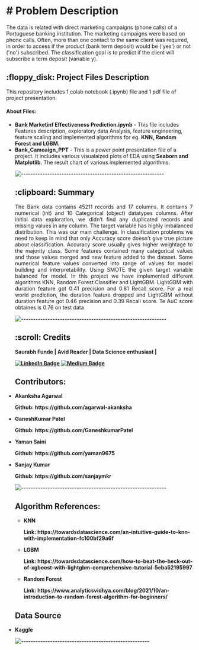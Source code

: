 
# # Problem Description
The data is related with direct marketing campaigns (phone calls) of a Portuguese banking institution. The marketing campaigns were based on phone calls. Often, more than one contact to the same client was required, in order to access if the product (bank term deposit) would be ('yes') or not ('no') subscribed. The classification goal is to predict if the client will subscribe a term deposit (variable y).

<h2> :floppy_disk: Project Files Description</h2>

<p>This repository includes 1 colab notebook (.ipynb) file and 1 pdf file of project presentation. </p>
<h4>About Files:</h4>
<ul>
<li><b>Bank Marketinf Effectiveness Prediction.ipynb</b> - This file includes Features description, exploratory data Analysis, feature engineering, feature scaling and implemented algorithms for eg. <b>KNN, Random Forest and LGBM.</b></li> 
 <li><b>Bank_Camoaign_PPT</b> -  This is a power point presentation file of a project. It includes various visualaized plots of EDA using <b>Seaborn and Matplotlib</b>. The result chart of various implemented algorithms.</li>
  

![------------------------------------------------------------](https://raw.githubusercontent.com/andreasbm/readme/master/assets/lines/rainbow.png)

<h2> :clipboard: Summary</h2>
<p align="justify">The Bank data contains 45211 records and 17 columns. It contains 7 numerical (int) and 10 Categorical (object) datatypes columns. After initial data exploration, we didn’t find any duplicated records and missing values in any column. The target variable has highly imbalanced distribution. This was our main challenge. In classification problems we need to keep in mind that only Accuracy score doesn’t give true picture about classification. Accuracy score usually
gives higher weightage to the majority class. Some features contained many categorical values and those values merged and new feature added to the dataset. Some numerical feature values converted into range of values for model building and interpretability. Using SMOTE the given target variable balanced for model. In this project we have implemented different algorithms KNN, Random Forest Classifier and LightGBM. LightGBM with duration feature got 0.41 precision and 0.81 Recall score. For a real world prediction, the duration feature dropped and LightGBM without duration feature got 0.46 precision and 0.39 Recall score. Te AuC score obtaines is 0.76 on test data<b/></p>

![------------------------------------------------------------](https://raw.githubusercontent.com/andreasbm/readme/master/assets/lines/rainbow.png)

<!-- CREDITS -->
<h2 id="credits"> :scroll: Credits</h2>

Saurabh Funde  | Avid Reader | Data Science enthusiast |

[![LinkedIn Badge](https://img.shields.io/badge/LinkedIn-0077B5?style=for-the-badge&logo=linkedin&logoColor=white)](https://www.linkedin.com/in/saurabhfunde/)
[![Medium Badge](https://img.shields.io/badge/Medium-1DA1F2?style=for-the-badge&logo=medium&logoColor=white)](https://medium.com/@saurabh.f)

 <h2>Contributors:</h2>
  <li><p>Akanksha Agarwal</p>
      <p>Github: https://github.com/agarwal-akanksha</p>
  <li><p>GaneshKumar Patel</p>
      <p>Github: https://github.com/GaneshkumarPatel</p>
  <li><p>Yaman Saini</p>
      <p>Github: https://github.com/yaman9675</p>
  <li><p>Sanjay Kumar</p>
      <p>Github: https://github.com/sanjaymkr</p>
   

![------------------------------------------------------------](https://raw.githubusercontent.com/andreasbm/readme/master/assets/lines/rainbow.png)
<h2>Algorithm References:</h2>
<ul>
  <li><p>KNN</p>
      <p>Link: https://towardsdatascience.com/an-intuitive-guide-to-knn-with-implementation-fc100bf29a6f</p>
  </li>
  <li><p>LGBM</p>
      <p>Link: https://towardsdatascience.com/how-to-beat-the-heck-out-of-xgboost-with-lightgbm-comprehensive-tutorial-5eba52195997</p>
  </li>
  <li><p>Random Forest</p>
      <p>Link: https://www.analyticsvidhya.com/blog/2021/10/an-introduction-to-random-forest-algorithm-for-beginners/</p>
  </li>
</ul>
 
 <h2>Data Source</h2>
  <li><p>Kaggle</p>

![-----------------------------------------------------](https://raw.githubusercontent.com/andreasbm/readme/master/assets/lines/rainbow.png)
